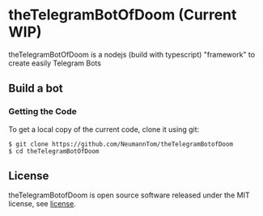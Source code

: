 # theTelegramBotOfDoom (Current WIP)
theTelegramBotOfDoom is a nodejs (build with typescript) "framework" to create easily Telegram Bots

## Build a bot
### Getting the Code

To get a local copy of the current code, clone it using git:

    $ git clone https://github.com/NeumannTom/theTelegramBotofDoom
    $ cd theTelegramBotOfDoom

## License
theTelegramBotofDoom is open source software released under the MIT license, see [license](LICENSE).
